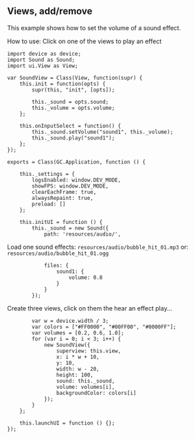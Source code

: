 ## Views, add/remove

This example shows how to set the volume of a sound effect.

How to use: Click on one of the views to play an effect

~~~
import device as device;
import Sound as Sound;
import ui.View as View;
~~~

~~~
var SoundView = Class(View, function(supr) {
    this.init = function(opts) {
        supr(this, "init", [opts]);

        this._sound = opts.sound;
        this._volume = opts.volume;
    };

    this.onInputSelect = function() {
        this._sound.setVolume("sound1", this._volume);
        this._sound.play("sound1");
    };
});
~~~

~~~
exports = Class(GC.Application, function () {

    this._settings = {
        logsEnabled: window.DEV_MODE,
        showFPS: window.DEV_MODE,
        clearEachFrame: true,
        alwaysRepaint: true,
        preload: []
    };

    this.initUI = function () {
        this._sound = new Sound({
            path: 'resources/audio/',
~~~

Load one sound effects: `resources/audio/bubble_hit_01.mp3` or: `resources/audio/bubble_hit_01.ogg`

~~~
            files: {
                sound1: {
                    volume: 0.8
                }
            }
        });
~~~

Create three views, click on them the hear an effect play...

~~~
        var w = device.width / 3;
        var colors = ["#FF0000", "#00FF00", "#0000FF"];
        var volumes = [0.2, 0.6, 1.0];
        for (var i = 0; i < 3; i++) {
            new SoundView({
                superview: this.view,
                x: i * w + 10,
                y: 10,
                width: w - 20,
                height: 100,
                sound: this._sound,
                volume: volumes[i],
                backgroundColor: colors[i]
            });
        }
    };

    this.launchUI = function () {};
});
~~~
